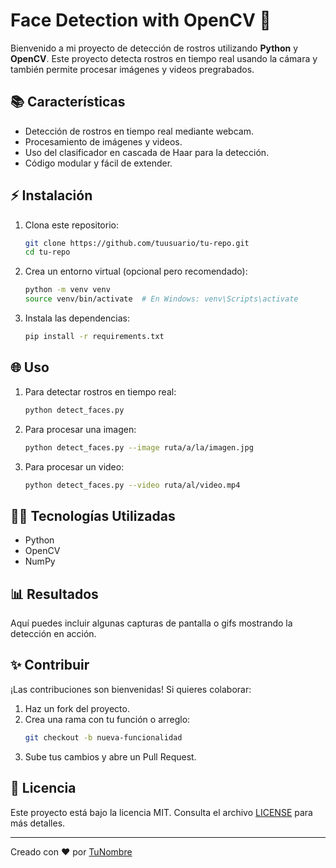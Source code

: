 # Face Detection with OpenCV 🔮

Bienvenido a mi proyecto de detección de rostros utilizando **Python** y **OpenCV**. Este proyecto detecta rostros en tiempo real usando la cámara y también permite procesar imágenes y videos pregrabados.

## 📚 Características
- Detección de rostros en tiempo real mediante webcam.
- Procesamiento de imágenes y videos.
- Uso del clasificador en cascada de Haar para la detección.
- Código modular y fácil de extender.

## ⚡ Instalación
1. Clona este repositorio:
    ```bash
    git clone https://github.com/tuusuario/tu-repo.git
    cd tu-repo
    ```
2. Crea un entorno virtual (opcional pero recomendado):
    ```bash
    python -m venv venv
    source venv/bin/activate  # En Windows: venv\Scripts\activate
    ```
3. Instala las dependencias:
    ```bash
    pip install -r requirements.txt
    ```

## 🌐 Uso
1. Para detectar rostros en tiempo real:
    ```bash
    python detect_faces.py
    ```
2. Para procesar una imagen:
    ```bash
    python detect_faces.py --image ruta/a/la/imagen.jpg
    ```
3. Para procesar un video:
    ```bash
    python detect_faces.py --video ruta/al/video.mp4
    ```

## 👨‍💻 Tecnologías Utilizadas
- Python
- OpenCV
- NumPy

## 📊 Resultados
Aquí puedes incluir algunas capturas de pantalla o gifs mostrando la detección en acción.

## ✨ Contribuir
¡Las contribuciones son bienvenidas! Si quieres colaborar:
1. Haz un fork del proyecto.
2. Crea una rama con tu función o arreglo:
    ```bash
    git checkout -b nueva-funcionalidad
    ```
3. Sube tus cambios y abre un Pull Request.

## 📢 Licencia
Este proyecto está bajo la licencia MIT. Consulta el archivo [LICENSE](LICENSE) para más detalles.

---
Creado con ❤️ por [TuNombre](https://github.com/tuusuario)
